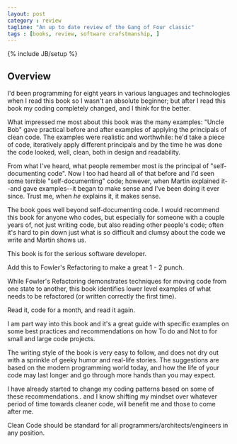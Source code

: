 ```yaml
---
layout: post
category : review
tagline: "An up to date review of the Gang of Four classic"
tags : [books, review, software crafstmanship, ]
---
```

{% include JB/setup %}

## Overview

I'd been programming for eight years in various languages and technologies when I read this book so I wasn't an absolute beginner; but after I read this book my coding completely changed, and I think for the better.

What impressed me most about this book was the many examples: "Uncle Bob" gave practical before and after examples of applying the principals of clean code. The examples were realistic and worthwhile: he'd take a piece of code, iteratively apply different principals and by the time he was done the code looked, well, clean, both in design and readability.

From what I've heard, what people remember most is the principal of "self-documenting code". Now I too had heard all of that before and I'd seen some terrible "self-documenting" code; however, when Martin explained it--and gave examples--it began to make sense and I've been doing it ever since. Trust me, when _he_ explains it, it makes sense.

The book goes well beyond self-documenting code. I would recommend this book for anyone who codes, but especially for someone with a couple years of, not just writing code, but also reading other people's code; often it's hard to pin down just what is so difficult and clumsy about the code we write and Martin shows us.



This book is for the serious software developer.

Add this to Fowler's Refactoring to make a great 1 - 2 punch.

While Fowler's Refactoring demonstrates techniques for moving code from one state to another, this book identifies lower level examples of what needs to be refactored (or written correctly the first time).

Read it, code for a month, and read it again.

I am part way into this book and it's a great guide with specific examples on some best practices and recommendations on how To do and Not to for small and large code projects.

The writing style of the book is very easy to follow, and does not dry out with a sprinkle of geeky humor and real-life stories. The suggestions are based on the modern programming world today, and how the life of your code may last longer and go through more hands than you may expect.

I have already started to change my coding patterns based on some of these recommendations.. and I know shifting my mindset over whatever period of time towards cleaner code, will benefit me and those to come after me.

Clean Code should be standard for all programmers/architects/engineers in any position.